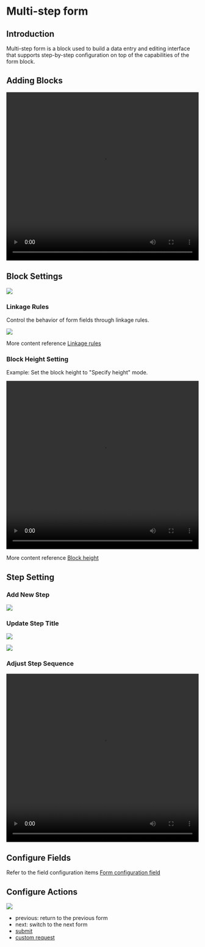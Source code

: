 # Multi-step form

<PluginInfo commercial="true" name="block-multi-step-from"></PluginInfo>

## Introduction
Multi-step form is a block used to build a data entry and editing interface that supports step-by-step configuration on top of the capabilities of the form block.

## Adding Blocks

<video width="100%" height="440" controls>
      <source src="https://static-docs.nocobase.com/202410101614107.mp4" type="video/mp4">
</video>

## Block Settings

![](https://static-docs.nocobase.com/202410101717319.png)


### Linkage Rules

Control the behavior of form fields through linkage rules.

![](https://static-docs.nocobase.com/202410101717884.png)

More content reference [Linkage rules](/handbook/ui/blocks/block-settings/linkage-rule)


### Block Height Setting

Example: Set the block height to "Specify height" mode.

<video width="100%" height="440" controls>
  <source src="https://static-docs.nocobase.com/202410101623290.mp4" type="video/mp4">
</video>

More content reference [Block height](/handbook/ui/blocks/block-settings/block-height)

## Step Setting

### Add New Step

![](https://static-docs.nocobase.com/202410101718482.png)

### Update Step Title

![](https://static-docs.nocobase.com/202410101718755.png)

![](https://static-docs.nocobase.com/202410101718413.png)

### Adjust Step Sequence

<video width="100%" height="440" controls>
  <source src="https://static-docs.nocobase.com/202410101633487.mp4" type="video/mp4">
</video>

## Configure Fields

Refer to the field configuration items [Form configuration field](/handbook/ui/blocks/data-blocks/form#configure-fields)

## Configure Actions

![](https://static-docs.nocobase.com/202410101719893.png)

- previous: return to the previous form
- next: switch to the next form
- [submit](/handbook/ui/actions/types/submit)
- [custom request](/handbook/action-custom-request)
